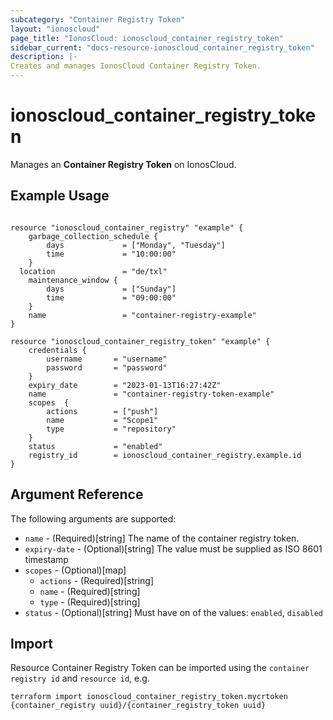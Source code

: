 ```yaml
---
subcategory: "Container Registry Token"
layout: "ionoscloud"
page_title: "IonosCloud: ionoscloud_container_registry_token"
sidebar_current: "docs-resource-ionoscloud_container_registry_token"
description: |-
Creates and manages IonosCloud Container Registry Token.
---
```


# ionoscloud_container_registry_token

Manages an **Container Registry Token** on IonosCloud.

## Example Usage

```hcl

resource "ionoscloud_container_registry" "example" {
    garbage_collection_schedule {
        days			 = ["Monday", "Tuesday"]
        time             = "10:00:00"
    }
  location               = "de/txl"
    maintenance_window {
        days			 = ["Sunday"]
        time             = "09:00:00"
    }
    name		         = "container-registry-example"
}

resource "ionoscloud_container_registry_token" "example" {
    credentials {
        username	   = "username"
        password       = "password"
    }
    expiry_date        = "2023-01-13T16:27:42Z"
    name			   = "container-registry-token-example"
    scopes  {
        actions		   = ["push"]
        name           = "Scope1"
        type           = "repository"
    }
    status	           = "enabled"
    registry_id        = ionoscloud_container_registry.example.id
}
```

## Argument Reference

The following arguments are supported:

* `name` - (Required)[string] The name of the container registry token.
* `expiry-date` - (Optional)[string] The value must be supplied as ISO 8601 timestamp
* `scopes` - (Optional)[map]
  * `actions` - (Required)[string]
  * `name` - (Required)[string]
  * `type` - (Required)[string]
* `status` - (Optional)[string] Must have on of the values: `enabled`, `disabled`

## Import

Resource Container Registry Token can be imported using the `container registry id` and `resource id`, e.g.

```shell
terraform import ionoscloud_container_registry_token.mycrtoken {container_registry uuid}/{container_registry_token uuid}
```